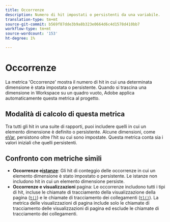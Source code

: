 ```yaml
---
title: Occorrenze
description: Numero di hit impostati o persistenti da una variabile.
translation-type: tm+mt
source-git-commit: b569f87dde3b9a8b323e0664d6c4d1578d410bb7
workflow-type: tm+mt
source-wordcount: '153'
ht-degree: 1%

---
```



# Occorrenze

La metrica &#39;Occorrenze&#39; mostra il numero di hit in cui una determinata dimensione è stata impostata o persistente. Quando si trascina una dimensione in Workspace su un quadro vuoto,  Adobe applica automaticamente questa metrica al progetto.

## Modalità di calcolo di questa metrica

Tra tutti gli hit in una suite di rapporti, puoi includere quelli in cui un elemento dimensione è definito o persistente. Alcune dimensioni, come [eVar](../dimensions/evar.md), persistono oltre l’hit su cui sono impostate. Questa metrica conta sia i valori iniziali che quelli persistenti.

## Confronto con metriche simili

* **Occorrenze e[istanze](instances.md)**: Gli hit di conteggio delle occorrenze in cui un elemento dimensione è stato impostato o persistente. Le istanze non includono hit in cui un elemento dimensione persiste.
* **Occorrenze e visualizzazioni[](page-views.md)** pagina: Le occorrenze includono tutti i tipi di hit, incluse le chiamate di tracciamento della visualizzazione della pagina ([`t()`](/help/implement/vars/functions/t-method.md)) e le chiamate di tracciamento dei collegamenti ([`tl()`](/help/implement/vars/functions/tl-method.md)). La metrica delle visualizzazioni di pagina include solo le chiamate di tracciamento delle visualizzazioni di pagina ed esclude le chiamate di tracciamento dei collegamenti.
